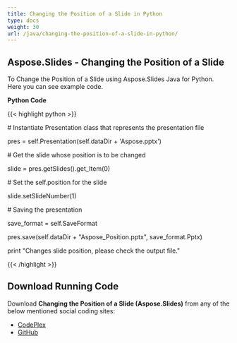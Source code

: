 ```yaml
---
title: Changing the Position of a Slide in Python
type: docs
weight: 30
url: /java/changing-the-position-of-a-slide-in-python/
---
```


## **Aspose.Slides - Changing the Position of a Slide**
To Change the Position of a Slide using Aspose.Slides Java for Python. Here you can see example code.

**Python Code**

{{< highlight python >}}



\# Instantiate Presentation class that represents the presentation file

pres = self.Presentation(self.dataDir + 'Aspose.pptx')

\# Get the slide whose position is to be changed

slide = pres.getSlides().get_Item(0)

\# Set the self.position for the slide

slide.setSlideNumber(1)

\# Saving the presentation

save_format = self.SaveFormat

pres.save(self.dataDir + "Aspose_Position.pptx", save_format.Pptx)

print "Changes slide position, please check the output file."

{{< /highlight >}}
## **Download Running Code**
Download **Changing the Position of a Slide (Aspose.Slides)** from any of the below mentioned social coding sites:

- [CodePlex](https://asposeslidesjavapython.codeplex.com/releases/view/620922)
- [GitHub](https://github.com/aspose-slides/Aspose.Slides-for-Java/releases/tag/Aspose.Slides_Java_for_Python-v1.0)

